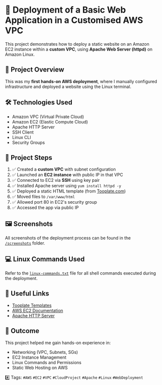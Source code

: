# 🚀 Deployment of a Basic Web Application in a Customised AWS VPC

This project demonstrates how to deploy a static website on an Amazon EC2 instance within a **custom VPC**, using **Apache Web Server (httpd)** on Amazon Linux.

## 📘 Project Overview

This was my **first hands-on AWS deployment**, where I manually configured infrastructure and deployed a website using the Linux terminal.

## 🛠️ Technologies Used
- Amazon VPC (Virtual Private Cloud)
- Amazon EC2 (Elastic Compute Cloud)
- Apache HTTP Server
- SSH Client
- Linux CLI
- Security Groups

## 🧾 Project Steps

1. ✅ Created a **custom VPC** with subnet configuration
2. ✅ Launched an **EC2 instance** with public IP in that VPC
3. ✅ Connected to EC2 via **SSH** using key pair
4. ✅ Installed Apache server using `yum install httpd -y`
5. ✅ Deployed a static HTML template (from [Tooplate.com](https://www.tooplate.com/))
6. ✅ Moved files to `/var/www/html`
7. ✅ Allowed port 80 in EC2's security group
8. ✅ Accessed the app via public IP

## 🖼️ Screenshots

All screenshots of the deployment process can be found in the [`/screenshots`](./screenshots) folder.

## 💻 Linux Commands Used

Refer to the [`linux-commands.txt`](./linux-commands.txt) file for all shell commands executed during the deployment.

## 📎 Useful Links

- [Tooplate Templates](https://www.tooplate.com/)
- [AWS EC2 Documentation](https://docs.aws.amazon.com/ec2/)
- [Apache HTTP Server](https://httpd.apache.org/)

## 🙌 Outcome

This project helped me gain hands-on experience in:
- Networking (VPC, Subnets, SGs)
- EC2 Instance Management
- Linux Commands and Permissions
- Static Web Hosting on AWS

#️⃣ Tags: `#AWS` `#EC2` `#VPC` `#CloudProject` `#Apache` `#Linux` `#WebDeployment`
